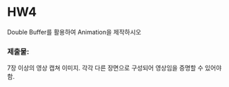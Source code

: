 # HW4
 Double Buffer를 활용하여 Animation을 제작하시오

### 제출물:
7장 이상의 영상 캡쳐 이미지. 각각 다른 장면으로 구성되어 영상임을 증명할 수 있어야함.
